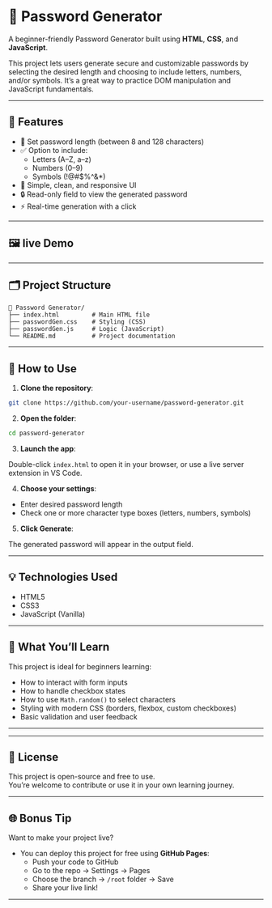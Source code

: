 # 🔐 Password Generator

A beginner-friendly Password Generator built using **HTML**, **CSS**, and **JavaScript**.

This project lets users generate secure and customizable passwords by selecting the desired length and choosing to include letters, numbers, and/or symbols. It’s a great way to practice DOM manipulation and JavaScript fundamentals.

---

## 🚀 Features

- 📏 Set password length (between 8 and 128 characters)
- ✅ Option to include:
  - Letters (A–Z, a–z)
  - Numbers (0–9)
  - Symbols (!@#$%^&*)
- 🎯 Simple, clean, and responsive UI
- 🔒 Read-only field to view the generated password
- ⚡ Real-time generation with a click

---

## 🖼️ live Demo



---

## 🗂️ Project Structure

```
📁 Password Generator/
├── index.html         # Main HTML file
├── passwordGen.css    # Styling (CSS)
├── passwordGen.js     # Logic (JavaScript)
└── README.md          # Project documentation
```

---

## 📌 How to Use

1. **Clone the repository**:

```bash
git clone https://github.com/your-username/password-generator.git
```

2. **Open the folder**:

```bash
cd password-generator
```

3. **Launch the app**:

Double-click `index.html` to open it in your browser, or use a live server extension in VS Code.

4. **Choose your settings**:

- Enter desired password length
- Check one or more character type boxes (letters, numbers, symbols)

5. **Click Generate**:

The generated password will appear in the output field.

---

## 💡 Technologies Used

- HTML5
- CSS3
- JavaScript (Vanilla)

---

## 📘 What You’ll Learn

This project is ideal for beginners learning:

- How to interact with form inputs
- How to handle checkbox states
- How to use `Math.random()` to select characters
- Styling with modern CSS (borders, flexbox, custom checkboxes)
- Basic validation and user feedback

---

---

## 📄 License

This project is open-source and free to use.  
You’re welcome to contribute or use it in your own learning journey.

---

## 🌐 Bonus Tip

Want to make your project live?

- You can deploy this project for free using **GitHub Pages**:
  - Push your code to GitHub
  - Go to the repo → Settings → Pages
  - Choose the branch → `/root` folder → Save
  - Share your live link!

---
